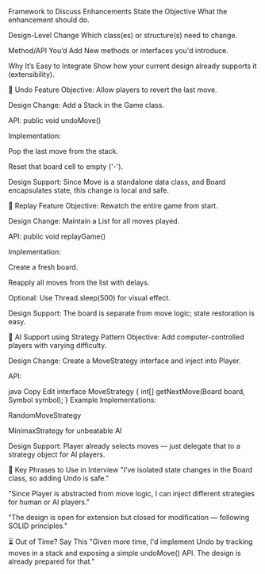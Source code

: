 Framework to Discuss Enhancements
State the Objective
What the enhancement should do.

Design-Level Change
Which class(es) or structure(s) need to change.

Method/API You’d Add
New methods or interfaces you'd introduce.

Why It’s Easy to Integrate
Show how your current design already supports it (extensibility).

🔄 Undo Feature
Objective: Allow players to revert the last move.

Design Change: Add a Stack<Move> in the Game class.

API: public void undoMove()

Implementation:

Pop the last move from the stack.

Reset that board cell to empty ('-').

Design Support: Since Move is a standalone data class, and Board encapsulates state, this change is local and safe.

🔁 Replay Feature
Objective: Rewatch the entire game from start.

Design Change: Maintain a List<Move> for all moves played.

API: public void replayGame()

Implementation:

Create a fresh board.

Reapply all moves from the list with delays.

Optional: Use Thread.sleep(500) for visual effect.

Design Support: The board is separate from move logic; state restoration is easy.

🤖 AI Support using Strategy Pattern
Objective: Add computer-controlled players with varying difficulty.

Design Change: Create a MoveStrategy interface and inject into Player.

API:

java
Copy
Edit
interface MoveStrategy {
int[] getNextMove(Board board, Symbol symbol);
}
Example Implementations:

RandomMoveStrategy

MinimaxStrategy for unbeatable AI

Design Support: Player already selects moves — just delegate that to a strategy object for AI players.

💬 Key Phrases to Use in Interview
"I’ve isolated state changes in the Board class, so adding Undo is safe."

"Since Player is abstracted from move logic, I can inject different strategies for human or AI players."

"The design is open for extension but closed for modification — following SOLID principles."

⏳ Out of Time? Say This
"Given more time, I'd implement Undo by tracking moves in a stack and exposing a simple undoMove() API. The design is already prepared for that."
